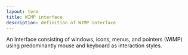 ```yaml
---
layout: term
title: WIMP interface
description: definition of WIMP interface
---
```

An Interface consisting of windows, icons, menus, and pointers (WIMP) using predominantly mouse and keyboard as interaction styles.
